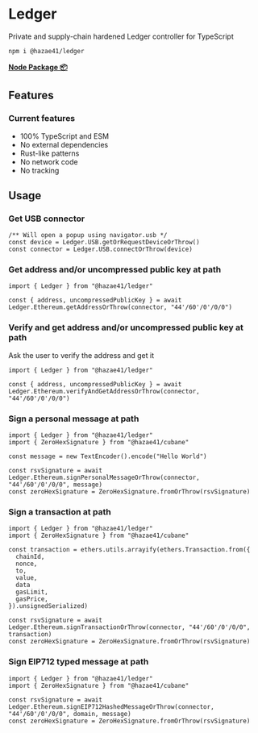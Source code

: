 # Ledger

Private and supply-chain hardened Ledger controller for TypeScript

```bash
npm i @hazae41/ledger
```

[**Node Package 📦**](https://www.npmjs.com/package/@hazae41/ledger)

## Features

### Current features
- 100% TypeScript and ESM
- No external dependencies
- Rust-like patterns
- No network code
- No tracking

## Usage

### Get USB connector

```tsx
/** Will open a popup using navigator.usb */
const device = Ledger.USB.getOrRequestDeviceOrThrow()
const connector = Ledger.USB.connectOrThrow(device)
```

### Get address and/or uncompressed public key at path

```tsx
import { Ledger } from "@hazae41/ledger"

const { address, uncompressedPublicKey } = await Ledger.Ethereum.getAddressOrThrow(connector, "44'/60'/0'/0/0")
```

### Verify and get address and/or uncompressed public key at path

Ask the user to verify the address and get it

```tsx
import { Ledger } from "@hazae41/ledger"

const { address, uncompressedPublicKey } = await Ledger.Ethereum.verifyAndGetAddressOrThrow(connector, "44'/60'/0'/0/0")
```

### Sign a personal message at path

```tsx
import { Ledger } from "@hazae41/ledger"
import { ZeroHexSignature } from "@hazae41/cubane"

const message = new TextEncoder().encode("Hello World")

const rsvSignature = await Ledger.Ethereum.signPersonalMessageOrThrow(connector, "44'/60'/0'/0/0", message)
const zeroHexSignature = ZeroHexSignature.fromOrThrow(rsvSignature)
```

### Sign a transaction at path

```tsx
import { Ledger } from "@hazae41/ledger"
import { ZeroHexSignature } from "@hazae41/cubane"

const transaction = ethers.utils.arrayify(ethers.Transaction.from({
  chainId,
  nonce,
  to,
  value,
  data
  gasLimit,
  gasPrice,
}).unsignedSerialized)

const rsvSignature = await Ledger.Ethereum.signTransactionOrThrow(connector, "44'/60'/0'/0/0", transaction)
const zeroHexSignature = ZeroHexSignature.fromOrThrow(rsvSignature)
```

### Sign EIP712 typed message at path

```tsx
import { Ledger } from "@hazae41/ledger"
import { ZeroHexSignature } from "@hazae41/cubane"

const rsvSignature = await Ledger.Ethereum.signEIP712HashedMessageOrThrow(connector, "44'/60'/0'/0/0", domain, message)
const zeroHexSignature = ZeroHexSignature.fromOrThrow(rsvSignature)
```